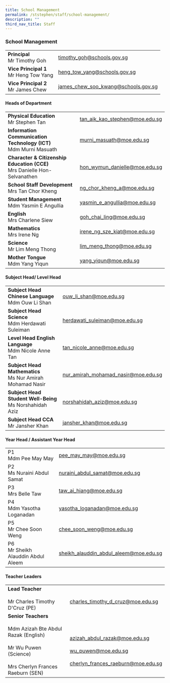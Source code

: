 ```yaml
---
title: School Management
permalink: /ststephen/staff/school-management/
description: ""
third_nav_title: Staff
---
```

### School Management

|  	|  	|
|---	|---	|
| **Principal**<br>Mr Timothy Goh 	| timothy_goh@schools.gov.sg 	|
| **Vice Principal 1**<br>Mr Heng Tow Yang 	| heng_tow_yang@schools.gov.sg 	|
| **Vice Principal 2**<br>Mr James Chew 	| james_chew_soo_kwang@schools.gov.sg 	|

#### Heads of Department

|  	|  	|
|---	|---	|
| **Physical Education**<br>Mr Stephen Tan 	| tan_aik_kao_stephen@moe.edu.sg 	|
| **Information Communication Technology (ICT)**<br>Mdm Murni Masuath 	| murni_masuath@moe.edu.sg 	|
| **Character & Citizenship Education (CCE)**<br>Mrs Danielle Hon-Selvanathen 	| hon_wymun_danielle@moe.edu.sg 	|
| **School Staff Development**<br>Mrs Tan Chor Kheng 	| ng_chor_kheng_a@moe.edu.sg  	|
| **Student Management**<br>Mdm Yasmin E Angullia 	| yasmin_e_angullia@moe.edu.sg 	|
| **English**<br>Mrs Charlene Siew 	| goh_chai_ling@moe.edu.sg 	|
| **Mathematics**<br>Mrs Irene Ng 	| irene_ng_sze_kiat@moe.edu.sg 	|
| **Science**<br>Mr Lim Meng Thong 	| lim_meng_thong@moe.edu.sg 	|
| **Mother Tongue**<br>Mdm Yang Yiqun 	| yang_yiqun@moe.edu.sg 	|

#### Subject Head/ Level Head

|  	|  	|
|---	|---	|
| **Subject Head Chinese Language**<br>Mdm Ouw Li Shan 	| ouw_li_shan@moe.edu.sg 	|
| **Subject Head Science**<br>Mdm Herdawati Suleiman 	| herdawati_suleiman@moe.edu.sg 	|
| **Level Head English Language**<br>Mdm Nicole Anne Tan 	| tan_nicole_anne@moe.edu.sg 	|
| **Subject Head Mathematics**<br>Ms Nur Amirah Mohamad Nasir 	| nur_amirah_mohamad_nasir@moe.edu.sg 	|
| **Subject Head Student Well-Being**<br>Ms Norshahidah Aziz  	| norshahidah_aziz@moe.edu.sg  	|
| **Subject Head CCA**<br>Mr Jansher Khan 	| jansher_khan@moe.edu.sg 	|

#### Year Head / Assistant Year Head

|  	|  	|
|---	|---	|
| P1<br>Mdm Pee May May 	| pee_may_may@moe.edu.sg 	|
| P2<br>Ms Nuraini Abdul Samat 	| nuraini_abdul_samat@moe.edu.sg 	|
| P3<br>Mrs Belle Taw  	| taw_ai_hiang@moe.edu.sg 	|
| P4<br>Mdm Yasotha Loganadan 	| yasotha_loganadan@moe.edu.sg 	|
| P5<br>Mr Chee Soon Weng 	| chee_soon_weng@moe.edu.sg 	|
| P6<br>Mr Sheikh Alauddin Abdul Aleem 	| sheikh_alauddin_abdul_aleem@moe.edu.sg 	|

#### Teacher Leaders

|  	|  	|
|---	|---	|
| **Lead Teacher** <br><br>Mr Charles Timothy D'Cruz (PE) 	| <br>charles_timothy_d_cruz@moe.edu.sg 	|
| **Senior Teachers**<br><br>Mdm Azizah Bte Abdul Razak (English)<br><br>Mr Wu Puwen (Science)<br><br>Mrs Cherlyn Frances Raeburn (SEN) 	| <br><br>azizah_abdul_razak@moe.edu.sg<br><br>wu_puwen@moe.edu.sg<br><br>cherlyn_frances_raeburn@moe.edu.sg 	|